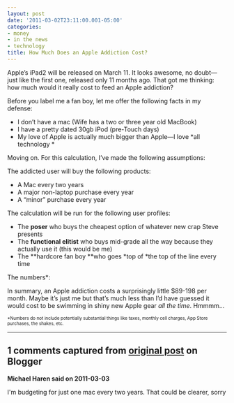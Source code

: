 ```yaml
---
layout: post
date: '2011-03-02T23:11:00.001-05:00'
categories:
- money
- in the news
- technology
title: How Much Does an Apple Addiction Cost?
---
```



Apple’s iPad2 will be released on March 11. It looks awesome, no doubt—just like the first one, released only 11 months ago. That got me thinking: how much would it really cost to feed an Apple addiction?

Before you label me a fan boy, let me offer the following facts in my defense:  <ul>   <li>I don’t have a mac (Wife has a two or three year old MacBook) </li>    <li>I have a pretty dated 30gb iPod (pre-Touch days) </li>    <li>My love of Apple is actually much bigger than Apple—I love *all technology *</li> </ul>

Moving on. For this calculation, I’ve made the following assumptions:

The addicted user will buy the following products:  <ul>   <li>A Mac every two years </li>    <li>A major non-laptop purchase every year </li>    <li>A “minor” purchase every year </li> </ul>

The calculation will be run for the following user profiles:  <ul>   <li>The **poser** who buys the cheapest option of whatever new crap Steve presents </li>    <li>The **functional elitist** who buys mid-grade all the way because they actually use it (this would be me) </li>    <li>The **hardcore fan boy **who goes *top of *the top of the line every time </li> </ul>

The numbers*: 



In summary, an Apple addiction costs a surprisingly little $89-198 per month. Maybe it’s just me but that’s much less than I’d have guessed it would cost to be swimming in shiny new Apple gear *all the time*. Hmmmm…

<font size="1">*Numbers do not include potentially substantial things like taxes, monthly cell charges, App Store purchases, the shakes, etc.</font>

---

## 1 comments captured from [original post](https://blog.wassupy.com/2011/03/how-much-does-apple-addiction-cost.html) on Blogger

**Michael Haren said on 2011-03-03**

I'm budgeting for just one mac every two years. That could be clearer, sorry

